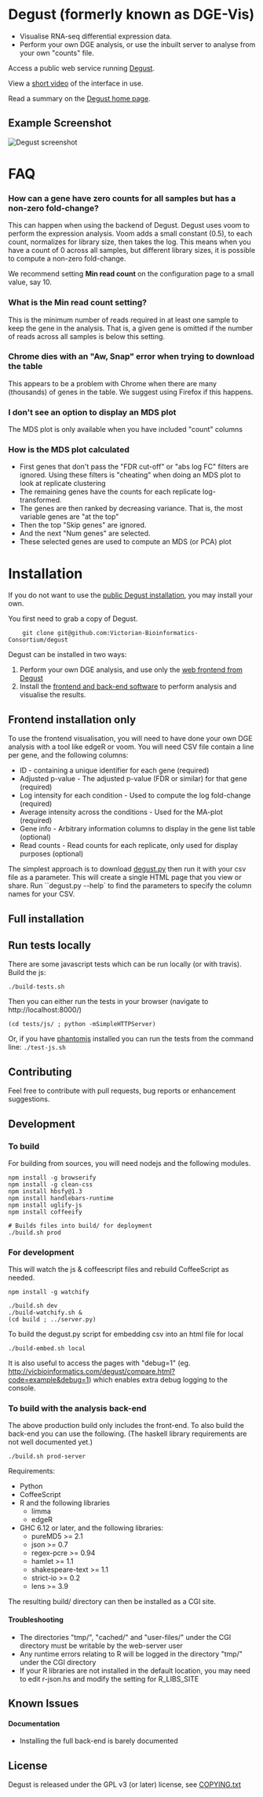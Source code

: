 # Degust (formerly known as DGE-Vis)

* Visualise RNA-seq differential expression data.
* Perform your own DGE analysis, or use the inbuilt server to analyse from your own "counts" file.

Access a public web service running [Degust](http://www.vicbioinformatics.com/degust).

View a [short video](https://www.youtube.com/watch?v=ucucQ_LtZ1g) of the interface in use.

Read a summary on the <a href='http://victorian-bioinformatics-consortium.github.io/degust/'>Degust home page</a>.

## Example Screenshot

![Degust screenshot](screenshot-2.png)

# FAQ

### How can a gene have zero counts for all samples but has a non-zero fold-change?

This can happen when using the backend of Degust.  Degust uses voom to perform the expression analysis.  Voom adds a small constant (0.5), to each count, normalizes for library size, then takes the log.  This means when you have a count of 0 across all samples, but different library sizes, it is possible to compute a non-zero fold-change.

We recommend setting **Min read count** on the configuration page to a small value, say 10.

### What is the **Min read count** setting?

This is the minimum number of reads required in at least one sample to keep the gene in the analysis.  That is, a given gene is omitted if the number of reads across all samples is below this setting.

### Chrome dies with an "Aw, Snap" error when trying to download the table

This appears to be a problem with Chrome when there are many (thousands) of genes in the table.  We suggest using Firefox if this happens.

### I don't see an option to display an MDS plot

The MDS plot is only available when you have included "count" columns

### How is the MDS plot calculated

  * First genes that don't pass the "FDR cut-off" or "abs log FC" filters are ignored.  Using these filters is "cheating" when doing an MDS plot to look at replicate clustering
  * The remaining genes have the counts for each replicate log-transformed.
  * The genes are then ranked by decreasing variance.  That is, the most variable genes are "at the top"
  * Then the top "Skip genes" are ignored.
  * And the next "Num genes" are selected.
  * These selected genes are used to compute an MDS (or PCA) plot

# Installation

If you do not want to use the [public Degust installation](http://www.vicbioinformatics.com/degust), you may install your own.

You first need to grab a copy of Degust.

        git clone git@github.com:Victorian-Bioinformatics-Consortium/degust

Degust can be installed in two ways:

  1. Perform your own DGE analysis, and use only the [web frontend from Degust](#frontend-installation-only)
  2. Install the [frontend and back-end software](#full-installation) to perform analysis and visualise the results.

## Frontend installation only

To use the frontend visualisation, you will need to have done your own DGE analysis with a tool like edgeR or voom.  You will need CSV file contain a line per gene, and the following columns:

  * ID - containing a unique identifier for each gene (required)
  * Adjusted p-value - The adjusted p-value (FDR or similar) for that gene (required)
  * Log intensity for each condition - Used to compute the log fold-change (required)
  * Average intensity across the conditions - Used for the MA-plot (required)
  * Gene info - Arbitrary information columns to display in the gene list table (optional)
  * Read counts - Read counts for each replicate, only used for display purposes (optional)

The simplest approach is to download [degust.py](http://victorian-bioinformatics-consortium.github.io/degust/dist/latest/degust.py) then run it with your csv file as a parameter.  This will create a single HTML page that you view or share.  Run ``degust.py --help` to find the parameters to specify the column names for your CSV.

## Full installation

## Run tests locally

There are some javascript tests which can be run locally (or with travis).  Build the js:

    ./build-tests.sh

Then you can either run the tests in your browser (navigate to http://localhost:8000/)

    (cd tests/js/ ; python -mSimpleHTTPServer)

Or, if you have <a href='http://phantomjs.org/'>phantomjs</a> installed you can run the tests from the command line: `./test-js.sh`

## Contributing ##
Feel free to contribute with pull requests, bug reports or enhancement suggestions.

## Development

### To build
For building from sources, you will need nodejs and the following modules.

    npm install -g browserify
    npm install -g clean-css
    npm install hbsfy@1.3
    npm install handlebars-runtime
    npm install uglify-js
    npm install coffeeify

    # Builds files into build/ for deployment
    ./build.sh prod

### For development
This will watch the js & coffeescript files and rebuild CoffeeScript as needed.

    npm install -g watchify

    ./build.sh dev
    ./build-watchify.sh &
    (cd build ; ../server.py)

To build the degust.py script for embedding csv into an html file for local

    ./build-embed.sh local

It is also useful to access the pages with "debug=1" (eg. http://vicbioinformatics.com/degust/compare.html?code=example&debug=1) which enables extra debug logging to the console.


### To build with the analysis back-end
The above production build only includes the front-end.  To also build the back-end you can use the following.  (The haskell library requirements are not well documented yet.)

    ./build.sh prod-server

Requirements:

  * Python
  * CoffeeScript
  * R and the following libraries
    * limma
    * edgeR
  * GHC 6.12 or later, and the following libraries:
    * pureMD5 >= 2.1
    * json >= 0.7
    * regex-pcre >= 0.94
    * hamlet >= 1.1
    * shakespeare-text >= 1.1
    * strict-io >= 0.2
    * lens >= 3.9

The resulting build/ directory can then be installed as a CGI site.

#### Troubleshooting

  * The directories "tmp/", "cached/" and "user-files/" under the CGI directory must be writable by the web-server user
  * Any runtime errors relating to R will be logged in the directory "tmp/" under the CGI directory
  * If your R libraries are not installed in the default location, you may need to edit r-json.hs and modify the setting for R_LIBS_SITE

## Known Issues

#### Documentation

  * Installing the full back-end is barely documented

## License ##
Degust is released under the GPL v3 (or later) license, see <a href='http://github.com/Victorian-Bioinformatics-Consortium/degust/blob/master/COPYING.txt'>COPYING.txt</a>
